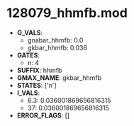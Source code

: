 # 128079_hhmfb.mod

- **G_VALS**:
  - gnabar_hhmfb: 0.0
  - gkbar_hhmfb: 0.036
- **GATES**:
  - n: 4
- **SUFFIX**: hhmfb
- **GMAX_NAME**: gkbar_hhmfb
- **STATES**: ['n']
- **I_VALS**:
  - 6.3: 0.036001869656816315
  - 37: 0.036001869656816315
- **ERROR_FLAGS**: []
